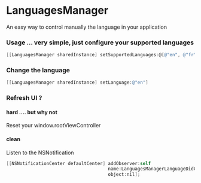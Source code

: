 LanguagesManager
================

An easy way to control manually the language in your application

### Usage ... very simple, just configure your supported languages
```objective-c
[[LanguagesManager sharedInstance] setSupportedLanguages:@[@"en", @"fr"]];
```

###  Change the language

```objective-c
[[LanguagesManager sharedInstance] setLanguage:@"en"]
```

###  Refresh UI ?
#### hard .... but why not
Reset your window.rootViewController 

#### clean
Listen to the NSNotification
```objective-c
[[NSNotificationCenter defaultCenter] addObserver:self                                                                                                          selector:@selector(reloadMyUI:)
                                      name:LanguagesManagerLanguageDidChangeNotification
                                      object:nil];
```





